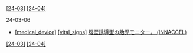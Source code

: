 [\[24-03\]](2402.md) [\[24-04\]](2404.md)

24-03-06
* [\[medical_device\]](medical_device.md) [\[vital_signs\]](vital_signs.md) [腹壁誘導型の胎児モニター。 (INNACCEL)](https://innaccel.com/products/fetal-lite/)

[\[24-03\]](2402.md) [\[24-04\]](2404.md)
